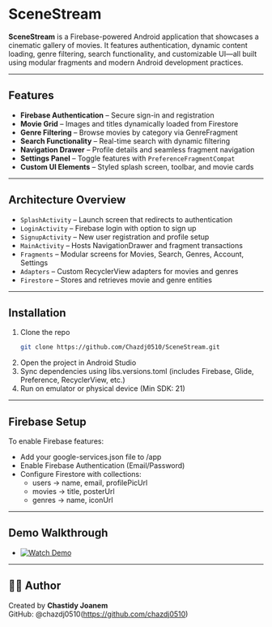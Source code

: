 # SceneStream

**SceneStream** is a Firebase-powered Android application that showcases a cinematic gallery of movies. It features authentication, dynamic content loading, genre filtering, search functionality, and customizable UI—all built using modular fragments and modern Android development practices.

---

##  Features

-  **Firebase Authentication** – Secure sign-in and registration
-  **Movie Grid** – Images and titles dynamically loaded from Firestore
-  **Genre Filtering** – Browse movies by category via GenreFragment
-  **Search Functionality** – Real-time search with dynamic filtering
-  **Navigation Drawer** – Profile details and seamless fragment navigation
-  **Settings Panel** – Toggle features with `PreferenceFragmentCompat`
-  **Custom UI Elements** – Styled splash screen, toolbar, and movie cards

---

## Architecture Overview

- `SplashActivity` – Launch screen that redirects to authentication
- `LoginActivity` – Firebase login with option to sign up
- `SignupActivity` – New user registration and profile setup
- `MainActivity` – Hosts NavigationDrawer and fragment transactions
- `Fragments` – Modular screens for Movies, Search, Genres, Account, Settings
- `Adapters` – Custom RecyclerView adapters for movies and genres
- `Firestore` – Stores and retrieves movie and genre entities

---

##  Installation

1. Clone the repo  
   ```bash
   git clone https://github.com/Chazdj0510/SceneStream.git
2. Open the project in Android Studio
3. Sync dependencies using libs.versions.toml (includes Firebase, Glide, Preference, RecyclerView, etc.)
4. Run on emulator or physical device (Min SDK: 21)

---

## Firebase Setup
To enable Firebase features:

- Add your google-services.json file to /app
- Enable Firebase Authentication (Email/Password)
- Configure Firestore with collections:
  - users → name, email, profilePicUrl
  - movies → title, posterUrl
  - genres → name, iconUrl

---

## Demo Walkthrough
- [![Watch Demo](demo/Thumbnail.png)](demo/SceneStreamWalkthrough.mp4)

---

## 🧑‍💻 Author

Created by **Chastidy Joanem**  
GitHub: @chazdj0510(https://github.com/chazdj0510)
